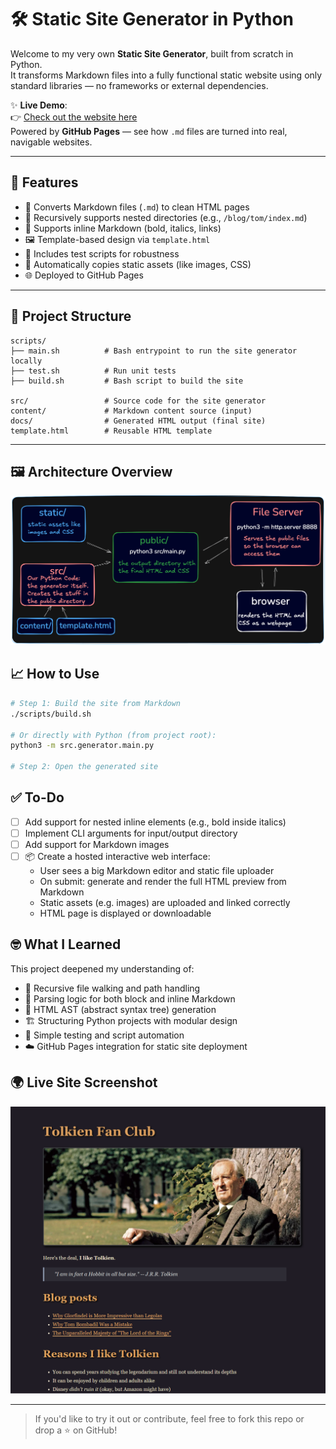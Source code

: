 # 🛠 Static Site Generator in Python

Welcome to my very own **Static Site Generator**, built from scratch in Python.  
It transforms Markdown files into a fully functional static website using only standard libraries — no frameworks or external dependencies.

✨ **Live Demo**:  
👉 [Check out the website here](https://bayashat.github.io/Static-Site-Generator/)  
Powered by **GitHub Pages** — see how `.md` files are turned into real, navigable websites.

---

## 🚀 Features

- 🧱 Converts Markdown files (`.md`) to clean HTML pages
- 📂 Recursively supports nested directories (e.g., `/blog/tom/index.md`)
- 🔗 Supports inline Markdown (bold, italics, links)
- 🖼 Template-based design via `template.html`
- 🧪 Includes test scripts for robustness
- 🔄 Automatically copies static assets (like images, CSS)
- 🌐 Deployed to GitHub Pages

---

## 🔧 Project Structure

```plaintext
scripts/
├── main.sh          # Bash entrypoint to run the site generator locally
├── test.sh          # Run unit tests
├── build.sh         # Bash script to build the site

src/                 # Source code for the site generator
content/             # Markdown content source (input)
docs/                # Generated HTML output (final site)
template.html        # Reusable HTML template
```

---

## 🖼️ Architecture Overview
![Architecture](static/local/architecture.png)


## 📈 How to Use
```bash
# Step 1: Build the site from Markdown
./scripts/build.sh

# Or directly with Python (from project root):
python3 -m src.generator.main.py

# Step 2: Open the generated site
```

## ✅ To-Do
- [ ] Add support for nested inline elements (e.g., bold inside italics)
- [ ] Implement CLI arguments for input/output directory
- [ ] Add support for Markdown images
- [ ] 📦 Create a hosted interactive web interface:
    - User sees a big Markdown editor and static file uploader
    - On submit: generate and render the full HTML preview from Markdown
    - Static assets (e.g. images) are uploaded and linked correctly
    - HTML page is displayed or downloadable

## 🤓 What I Learned
This project deepened my understanding of:
- 🔁 Recursive file walking and path handling
- 🧠 Parsing logic for both block and inline Markdown
- 🧩 HTML AST (abstract syntax tree) generation
- 🏗 Structuring Python projects with modular design
- 🧪 Simple testing and script automation
- ☁️ GitHub Pages integration for static site deployment

## 🌍 Live Site Screenshot
<p align="center"> <img src="static/local/demo.png" alt="Website Preview" width="600"/> </p>

---

> If you'd like to try it out or contribute, feel free to fork this repo or drop a ⭐ on GitHub!